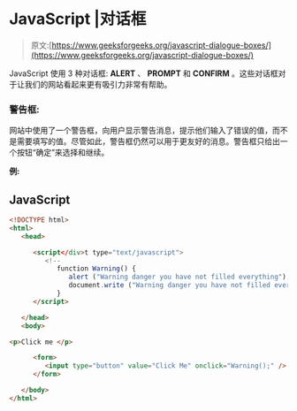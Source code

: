 # JavaScript |对话框

> 原文:[https://www.geeksforgeeks.org/javascript-dialogue-boxes/](https://www.geeksforgeeks.org/javascript-dialogue-boxes/)

JavaScript 使用 3 种对话框: **ALERT** 、 **PROMPT** 和 **CONFIRM** 。这些对话框对于让我们的网站看起来更有吸引力非常有帮助。

### 警告框:

网站中使用了一个警告框，向用户显示警告消息，提示他们输入了错误的值，而不是需要填写的值。尽管如此，警告框仍然可以用于更友好的消息。警告框只给出一个按钮“确定”来选择和继续。

**例:**

## JavaScript

```html
<!DOCTYPE html>
<html>
   <head>

      <script</div>t type="text/javascript">
         <!--
            function Warning() {
               alert ("Warning danger you have not filled everything");
               document.write ("Warning danger you have not filled everything");
            }
      </script>

   </head>
   <body>

<p>Click me </p>

      <form>
         <input type="button" value="Click Me" onclick="Warning();" />
      </form>

   </body>
</html>
```